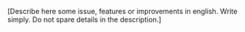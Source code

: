 [Describe here some issue, features or improvements in english. Write simply. Do not spare details in the description.]
